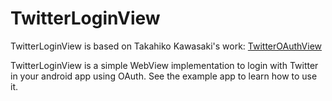 # TwitterLoginView
TwitterLoginView is based on Takahiko Kawasaki's work: [TwitterOAuthView](https://github.com/TakahikoKawasaki/TwitterOAuthView)

TwitterLoginView is a simple WebView implementation to login with Twitter in your android app using OAuth.
See the example app to learn how to use it.